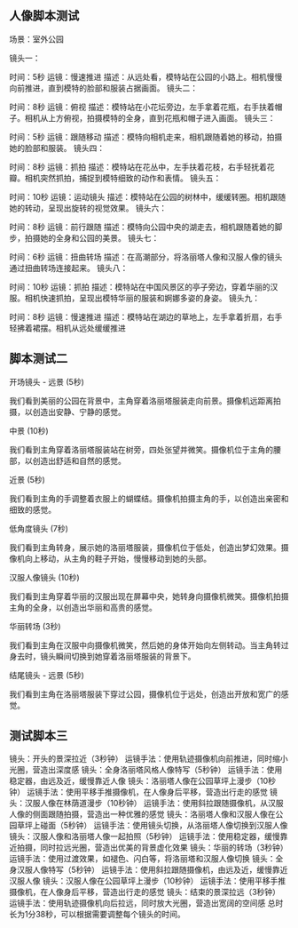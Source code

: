 ## 人像脚本测试
场景：室外公园

镜头一：

时间：5秒
运镜：慢速推进
描述：从远处看，模特站在公园的小路上。相机慢慢向前推进，直到模特的脸部和服装占据画面。
镜头二：

时间：8秒
运镜：俯视
描述：模特站在小花坛旁边，左手拿着花瓶，右手扶着帽子。相机从上方俯视，拍摄模特的全身，直到花瓶和帽子进入画面。
镜头三：

时间：5秒
运镜：跟随移动
描述：模特向相机走来，相机跟随着她的移动，拍摄她的脸部和服装。
镜头四：

时间：8秒
运镜：抓拍
描述：模特站在花丛中，左手扶着花枝，右手轻抚着花瓣。相机突然抓拍，捕捉到模特细致的动作和表情。
镜头五：

时间：10秒
运镜：运动镜头
描述：模特站在公园的树林中，缓缓转圈。相机跟随她的转动，呈现出旋转的视觉效果。
镜头六：

时间：8秒
运镜：前行跟随
描述：模特向公园中央的湖走去，相机跟随着她的脚步，拍摄她的全身和公园的美景。
镜头七：

时间：6秒
运镜：扭曲转场
描述：在高潮部分，将洛丽塔人像和汉服人像的镜头通过扭曲转场连接起来。
镜头八：

时间：10秒
运镜：抓拍
描述：模特站在中国风景区的亭子旁边，穿着华丽的汉服。相机快速抓拍，呈现出模特华丽的服装和婀娜多姿的身姿。
镜头九：

时间：8秒
运镜：慢速推进
描述：模特站在湖边的草地上，左手拿着折扇，右手轻拂着裙摆。相机从远处缓缓推进

## 脚本测试二
开场镜头 - 远景 (5秒)

我们看到美丽的公园在背景中，主角穿着洛丽塔服装走向前景。摄像机远距离拍摄，以创造出安静、宁静的感觉。

中景 (10秒)

我们看到主角穿着洛丽塔服装站在树旁，四处张望并微笑。摄像机位于主角的腰部，以创造出舒适和自然的感觉。

近景 (5秒)

我们看到主角的手调整着衣服上的蝴蝶结。摄像机拍摄主角的手，以创造出亲密和细致的感觉。

低角度镜头 (7秒)

我们看到主角转身，展示她的洛丽塔服装，摄像机位于低处，创造出梦幻效果。摄像机向上移动，从主角的鞋子开始，慢慢移动到她的头部。

汉服人像镜头 (10秒)

我们看到主角穿着华丽的汉服出现在屏幕中央，她转身向摄像机微笑。摄像机拍摄主角的全身，以创造出华丽和高贵的感觉。

华丽转场 (3秒)

我们看到主角在汉服中向摄像机微笑，然后她的身体开始向左侧转动。当主角转过身去时，镜头瞬间切换到她穿着洛丽塔服装的背景下。

结尾镜头 - 远景 (5秒)

我们看到主角在洛丽塔服装下穿过公园，摄像机位于远处，创造出开放和宽广的感觉。

## 测试脚本三
镜头：开头的景深拉近（3秒钟）
运镜手法：使用轨迹摄像机向前推进，同时缩小光圈，营造出深度感
镜头：全身洛丽塔风格人像特写（5秒钟）
运镜手法：使用稳定器，由远及近，缓慢靠近人像
镜头：洛丽塔人像在公园草坪上漫步（10秒钟）
运镜手法：使用平移手推摄像机，在人像身后平移，营造出行走的感觉
镜头：汉服人像在林荫道漫步（10秒钟）
运镜手法：使用斜拉跟随摄像机，从汉服人像的侧面跟随拍摄，营造出一种优雅的感觉
镜头：洛丽塔人像和汉服人像在公园草坪上碰面（5秒钟）
运镜手法：使用镜头切换，从洛丽塔人像切换到汉服人像
镜头：汉服人像和洛丽塔人像一起拍照（5秒钟）
运镜手法：使用稳定器，缓慢靠近拍摄，同时拉远光圈，营造出优美的背景虚化效果
镜头：华丽的转场（3秒钟）
运镜手法：使用过渡效果，如褪色、闪白等，将洛丽塔和汉服人像切换
镜头：全身汉服人像特写（5秒钟）
运镜手法：使用斜拉跟随摄像机，由远及近，缓慢靠近汉服人像
镜头：汉服人像在公园草坪上漫步（10秒钟）
运镜手法：使用平移手推摄像机，在人像身后平移，营造出行走的感觉
镜头：结束的景深拉远（3秒钟）
运镜手法：使用轨迹摄像机向后拉远，同时放大光圈，营造出宽阔的空间感
总时长为1分38秒，可以根据需要调整每个镜头的时间。